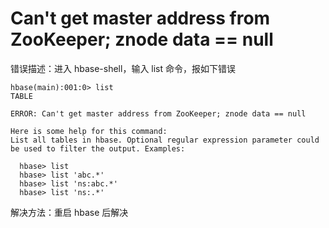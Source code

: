 <!--
 * @Author              : Uncle Bean
 * @Date                : 2020-06-02 09:31:31
 * @LastEditors         : Uncle Bean
 * @LastEditTime        : 2020-06-02 09:33:19
 * @FilePath            : \Hbase\Q&A.md
 * @Description         : 
--> 

# Can't get master address from ZooKeeper; znode data == null

错误描述：进入 hbase-shell，输入 list 命令，报如下错误

```shell
hbase(main):001:0> list
TABLE

ERROR: Can't get master address from ZooKeeper; znode data == null

Here is some help for this command:
List all tables in hbase. Optional regular expression parameter could
be used to filter the output. Examples:

  hbase> list
  hbase> list 'abc.*'
  hbase> list 'ns:abc.*'
  hbase> list 'ns:.*'
```

解决方法：重启 hbase 后解决